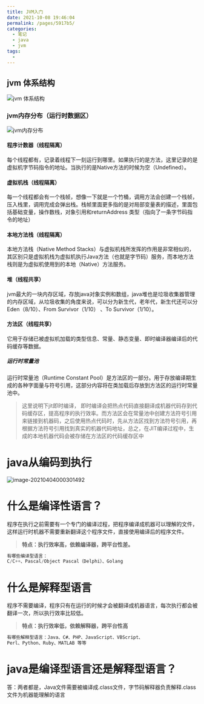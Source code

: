 ```yaml
---
title: JVM入门
date: 2021-10-08 19:46:04
permalink: /pages/5917b5/
categories:
  - 笔记
  - java
  - jvm
tags:
  - 
---
```




## jvm 体系结构

![jvm 体系结构 ](https://img.ggball.top/picGo/20230503001206.png)

### jvm内存分布（运行时数据区）
![jvm内存分布](https://img.ggball.top/picGo/20230507230203.png)

#### 程序计数器（线程隔离）
每个线程都有，记录着线程下一刻运行到哪里。如果执行的是方法，这里记录的是虚拟机字节码指令的地址。当执行的是Native方法的时候为空（Undefined）。

#### 虚拟机栈（线程隔离）
每一个线程都会有一个栈帧，想像一下就是一个竹桶，调用方法会创建一个栈帧，压入栈里，调用完成会弹出栈。栈帧里面更多指的是对局部变量表的描述，里面包括基础变量，操作数栈，对象引用和returnAddress
类型（指向了一条字节码指令的地址）

#### 本地方法栈（线程隔离）
本地方法栈（Native Method Stacks）与虚拟机栈所发挥的作用是非常相似的，其区别只是虚拟机栈为虚拟机执行Java方法（也就是字节码）服务，而本地方法栈则是为虚拟机使用到的本地（Native）方法服务。

#### 堆（线程共享）
jvm最大的一块内存区域，存放java对象实例和数组，java堆也是垃圾收集器管理的内存区域，从垃圾收集的角度来说，可以分为新生代，老年代，新生代还可以分Eden（8/10）、From Survivor（1/10） 、To Survivor（1/10）。

#### 方法区（线程共享）
它用于存储已被虚拟机加载的类型信息、常量、静态变量、即时编译器编译后的代码缓存等数据。

##### 运行时常量池
运行时常量池（Runtime Constant Pool）是方法区的一部分。用于存放编译期生成的各种字面量与符号引用，这部分内容将在类加载后存放到方法区的运行时常量池中。


> 这里说明下jit即时编译，
即时编译会把热点代码直接翻译成机器代码存到代码缓存区，提高程序的执行效率。而方法区会在常量池中创建方法符号引用来链接到机器码，之后使用热点代码时，先从方法区找到方法符号引用，再根据方法符号引用找到真实的机器代码地址，总之，在JIT编译过程中，生成的本地机器代码会被存储在方法区的代码缓存区中






# java从编码到执行

![image-20210404000301492](https://img.ggball.top/image-20210404000301492.png)



# 什么是编译性语言？

程序在执行之前需要有一个专门的编译过程，把程序编译成机器可以理解的文件，这样运行时机器不需要重新翻译这个程序文件，直接使用编译后的程序文件。

> **特点：执行效率高，依赖编译器，跨平台性差。**

```cpp
有哪些编译型语言：
C/C++、Pascal/Object Pascal（Delphi）、Golang
```

# 什么是解释型语言

程序不需要编译，程序只有在运行的时候才会被翻译成机器语言，每次执行都会被翻译一次，所以执行效率比较低。

> **特点：执行效率低，依赖解释器，跨平台性高**

```bash
有哪些解释型语言：Java、C#、PHP、JavaScript、VBScript、  
Perl、Python、Ruby、MATLAB 等等
```



# java是编译型语言还是解释型语言？

答：两者都是，Java文件需要被编译成.class文件，字节码解释器负责解释.class文件为机器能理解的语言